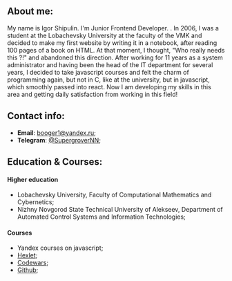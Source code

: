 ## About me:

My name is Igor Shipulin. I'm Junior Frontend Developer. . In 2006, I was a student at the Lobachevsky University at the faculty of the VMK and decided to make my first website by writing it in a notebook, after reading 100 pages of a book on HTML. At that moment, I thought, "Who really needs this ?!" and abandoned this direction. After working for 11 years as a system administrator and having been the head of the IT department for several years, I decided to take javascript courses and felt the charm of programming again, but not in C, like at the university, but in javascript, which smoothly passed into react. Now I am developing my skills in this area and getting daily satisfaction from working in this field!

## Contact info:

- **Email**: <booger1@yandex.ru>;
- **Telegram**: [@SupergroverNN](https://t.me/@SupergroverNN);

## Education & Courses:

#### Higher education

- Lobachevsky University, Faculty of Computational Mathematics and Cybernetics;
- Nizhny Novgorod State Technical University of Alekseev, Department of Automated Control Systems and Information Technologies;

#### Courses

- Yandex courses on javascript;
- [Hexlet](https://ru.hexlet.io/u/supergrovernn);
- [Codewars](https://www.codewars.com/users/SupergroverNN);
- [Github](https://github.com/SupergroverNN);
